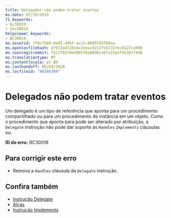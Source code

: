 ```yaml
---
title: Delegados não podem tratar eventos
ms.date: 07/20/2015
f1_keywords:
- bc30019
- vbc30019
helpviewer_keywords:
- BC30019
ms.assetid: 7f0c7bb9-8e81-44bf-acc5-80d9785708aa
ms.openlocfilehash: 87972ed72014c2eeac0212fc6731fec8127ca988
ms.sourcegitcommit: f8c270376ed905f6a8896ce0fe25b4f4b38ff498
ms.translationtype: MT
ms.contentlocale: pt-BR
ms.lasthandoff: 06/04/2020
ms.locfileid: "84366704"
---
```

# <a name="delegates-cannot-handle-events"></a>Delegados não podem tratar eventos
Um delegado é um tipo de referência que aponta para um procedimento compartilhado ou para um procedimento de instância em um objeto. Como o procedimento que aponta para pode ser alterado por atribuição, a `Delegate` instrução não pode dar suporte às `Handles` `Implements` cláusulas ou.  
  
 **ID do erro:** BC30019  
  
## <a name="to-correct-this-error"></a>Para corrigir este erro  
  
- Remova a `Handles` cláusula da `Delegate` instrução.  
  
## <a name="see-also"></a>Confira também

- [Instrução Delegate](../language-reference/statements/delegate-statement.md)
- [Alças](../language-reference/statements/handles-clause.md)
- [Instrução Implements](../language-reference/statements/implements-statement.md)
